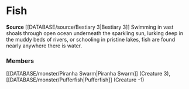 ﻿---
creature_family: Fish
id: '235'
name: Fish
rarity: Common
rus_type_level: null
source: '[[DATABASE/source/Bestiary 3|Bestiary 3]]'
trait: null
type: Creature Family

---
# Fish

**Source** [[DATABASE/source/Bestiary 3|Bestiary 3]]
Swimming in vast shoals through open ocean underneath the sparkling sun, lurking deep in the muddy beds of rivers, or schooling in pristine lakes, fish are found nearly anywhere there is water.

### Members

[[DATABASE/monster/Piranha Swarm|Piranha Swarm]] (Creature 3), [[DATABASE/monster/Pufferfish|Pufferfish]] (Creature -1)